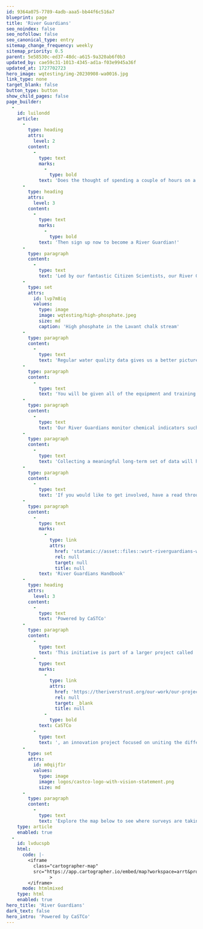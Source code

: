 ```yaml
---
id: 9364a075-7789-4adb-aaa5-bb44f6c516a7
blueprint: page
title: 'River Guardians'
seo_noindex: false
seo_nofollow: false
seo_canonical_type: entry
sitemap_change_frequency: weekly
sitemap_priority: 0.5
parent: 5e58530c-ed37-48dc-a615-9a320ab6f0b3
updated_by: cae59c31-1013-4345-ad1a-f03e9945a36f
updated_at: 1727702723
hero_image: wqtesting/img-20230908-wa0016.jpg
link_type: none
target_blank: false
button_type: button
show_child_pages: false
page_builder:
  -
    id: luilondd
    article:
      -
        type: heading
        attrs:
          level: 2
        content:
          -
            type: text
            marks:
              -
                type: bold
            text: 'Does the thought of spending a couple of hours on a riverbank spotting wildlife and helping nature fill your heart with joy? '
      -
        type: heading
        attrs:
          level: 3
        content:
          -
            type: text
            marks:
              -
                type: bold
            text: 'Then sign up now to become a River Guardian!'
      -
        type: paragraph
        content:
          -
            type: text
            text: 'Led by our fantastic Citizen Scientists, our River Guardians initiative focuses on monitoring the water quality of our precious rivers. The data collected from these surveys helps us to identify pollution and act quickly to help prevent further damage to these special habitats. '
      -
        type: set
        attrs:
          id: lvp7m8iq
          values:
            type: image
            image: wqtesting/high-phosphate.jpeg
            size: md
            caption: 'High phosphate in the Lavant chalk stream'
      -
        type: paragraph
        content:
          -
            type: text
            text: 'Regular water quality data gives us a better picture of what is happening in and around our rivers. This information enables us to work with local landowners and organisations to devise a plan to create positive transformations for rivers within West Sussex and Hampshire. '
      -
        type: paragraph
        content:
          -
            type: text
            text: 'You will be given all of the equipment and training you will need to accurately carry out water quality monitoring on your dedicated river section. '
      -
        type: paragraph
        content:
          -
            type: text
            text: 'Our River Guardians monitor chemical indicators such as phosphates, nitrates, turbidity, total dissolved solids and temperature. You will also be asked to make observations on visible pollution, wildlife sightings and river characteristics.'
      -
        type: paragraph
        content:
          -
            type: text
            text: 'Collecting a meaningful long-term set of data will help guide decision making and enable positive changes for our river systems. This is a big deal and something that we cannot achieve without our team of passionate volunteers.'
      -
        type: paragraph
        content:
          -
            type: text
            text: 'If you would like to get involved, have a read through our Water Quality Monitoring Handbook at the link below and email Keir at keir@arrt.org.uk to sign up.'
      -
        type: paragraph
        content:
          -
            type: text
            marks:
              -
                type: link
                attrs:
                  href: 'statamic://asset::files::wsrt-riverguardians-wq-monitoring-handbook.pdf'
                  rel: null
                  target: null
                  title: null
            text: 'River Guardians Handbook'
      -
        type: heading
        attrs:
          level: 3
        content:
          -
            type: text
            text: 'Powered by CaSTCo'
      -
        type: paragraph
        content:
          -
            type: text
            text: 'This initiative is part of a larger project called '
          -
            type: text
            marks:
              -
                type: link
                attrs:
                  href: 'https://theriverstrust.org/our-work/our-projects/castco-catchment-systems-thinking-cooperative'
                  rel: null
                  target: _blank
                  title: null
              -
                type: bold
            text: CaSTCo
          -
            type: text
            text: ', an innovation project focused on uniting the different organisations involved in river health in the UK.'
      -
        type: set
        attrs:
          id: m0qijf1r
          values:
            type: image
            image: logos/castco-logo-with-vision-statement.png
            size: md
      -
        type: paragraph
        content:
          -
            type: text
            text: 'Explore the map below to see where surveys are taking place in our catchment area.'
    type: article
    enabled: true
  -
    id: lvducspb
    html:
      code: |-
        <iframe
          class="cartographer-map"
          src="https://app.cartographer.io/embed/map?workspace=arrt&project=riverguardians&map=ArrtWaterQuality&when=year&zoom=10"
        		>
        </iframe>
      mode: htmlmixed
    type: html
    enabled: true
hero_title: 'River Guardians'
dark_text: false
hero_intro: 'Powered by CaSTCo'
---
```


